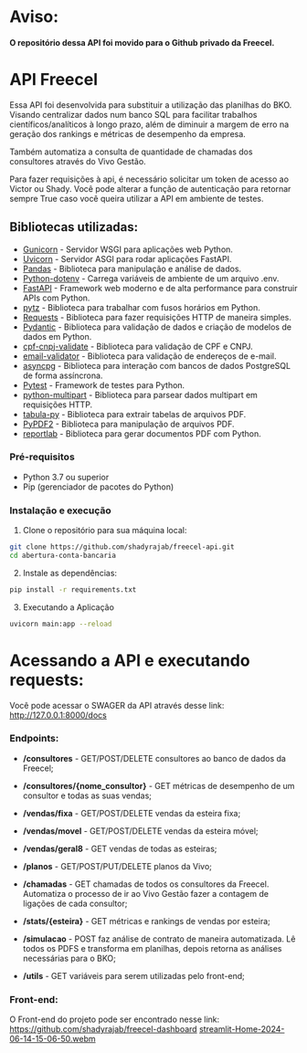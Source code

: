# Aviso:
#### O repositório dessa API foi movido para o Github privado da Freecel.


# API Freecel

Essa API foi desenvolvida para substituir a utilização das planilhas do BKO. Visando centralizar dados 
num banco SQL para facilitar trabalhos científicos/analíticos à longo prazo, além de diminuir a margem de
erro na geração dos rankings e métricas de desempenho da empresa. 

Também automatiza a consulta de quantidade de chamadas dos consultores através do Vivo Gestão.

Para fazer requisições à api, é necessário solicitar um token de acesso ao Victor ou Shady. Você pode 
alterar a função de autenticação para retornar sempre True caso você queira utilizar a API em ambiente 
de testes.


## Bibliotecas utilizadas:

- [Gunicorn](https://gunicorn.org/) - Servidor WSGI para aplicações web Python.
- [Uvicorn](https://www.uvicorn.org/) - Servidor ASGI para rodar aplicações FastAPI.
- [Pandas](https://pandas.pydata.org/) - Biblioteca para manipulação e análise de dados.
- [Python-dotenv](https://pypi.org/project/python-dotenv/) - Carrega variáveis de ambiente de um arquivo .env.
- [FastAPI](https://fastapi.tiangolo.com/) - Framework web moderno e de alta performance para construir APIs com Python.
- [pytz](https://pypi.org/project/pytz/) - Biblioteca para trabalhar com fusos horários em Python.
- [Requests](https://requests.readthedocs.io/) - Biblioteca para fazer requisições HTTP de maneira simples.
- [Pydantic](https://pydantic-docs.helpmanual.io/) - Biblioteca para validação de dados e criação de modelos de dados em Python.
- [cpf-cnpj-validate](https://pypi.org/project/cpf-cnpj-validate/) - Biblioteca para validação de CPF e CNPJ.
- [email-validator](https://pypi.org/project/email-validator/) - Biblioteca para validação de endereços de e-mail.
- [asyncpg](https://github.com/MagicStack/asyncpg) - Biblioteca para interação com bancos de dados PostgreSQL de forma assíncrona.
- [Pytest](https://docs.pytest.org/) - Framework de testes para Python.
- [python-multipart](https://andrew-d.github.io/python-multipart/) - Biblioteca para parsear dados multipart em requisições HTTP.
- [tabula-py](https://github.com/chezou/tabula-py) - Biblioteca para extrair tabelas de arquivos PDF.
- [PyPDF2](https://pypi.org/project/PyPDF2/) - Biblioteca para manipulação de arquivos PDF.
- [reportlab](https://www.reportlab.com/) - Biblioteca para gerar documentos PDF com Python.

### Pré-requisitos

- Python 3.7 ou superior
- Pip (gerenciador de pacotes do Python)

### Instalação e execução

1. Clone o repositório para sua máquina local:

```sh
git clone https://github.com/shadyrajab/freecel-api.git
cd abertura-conta-bancaria
```

2. Instale as dependências:
```sh
pip install -r requirements.txt
```

3. Executando a Aplicação
```sh
uvicorn main:app --reload
```

# Acessando a API e executando requests:

Você pode acessar o SWAGER da API através desse link: http://127.0.0.1:8000/docs


### Endpoints:

- **/consultores** - GET/POST/DELETE consultores ao banco de dados da Freecel;
- **/consultores/{nome_consultor}** - GET métricas de desempenho de um consultor e todas as suas vendas;
- **/vendas/fixa** - GET/POST/DELETE vendas da esteira fixa;
- **/vendas/movel** - GET/POST/DELETE vendas da esteira móvel;
- **/vendas/geral8** - GET vendas de todas as esteiras;
- **/planos** - GET/POST/PUT/DELETE planos da Vivo;

- **/chamadas** - GET chamadas de todos os consultores da Freecel. Automatiza o processo de ir ao Vivo Gestão fazer a contagem de ligações de cada consultor;

- **/stats/{esteira}** - GET métricas e rankings de vendas por esteira;

- **/simulacao** - POST faz análise de contrato de maneira automatizada. Lê todos os PDFS e transforma em planilhas, depois retorna as análises necessárias para o BKO;

- **/utils** - GET variáveis para serem utilizadas pelo front-end;


### Front-end:

O Front-end do projeto pode ser encontrado nesse link: https://github.com/shadyrajab/freecel-dashboard
[streamlit-Home-2024-06-14-15-06-50.webm](https://github.com/shadyrajab/freecel-api/assets/65933264/33de120b-20c4-4888-8c92-f1643a490400)


